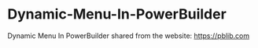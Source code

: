 # Dynamic-Menu-In-PowerBuilder
Dynamic Menu In PowerBuilder
shared from the website: https://pblib.com
